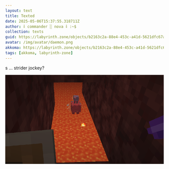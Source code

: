 ```yaml
---
layout: text
title: Texted
date: 2025-05-06T15:37:55.318711Z
author: ⸸ commander ░ nova ⸸ :~$
collection: texts
guid: https://labyrinth.zone/objects/b2163c2a-88e4-453c-a41d-5621dfc67a60
avatar: /img/avatar/daemon.png
akkoma: https://labyrinth.zone/objects/b2163c2a-88e4-453c-a41d-5621dfc67a60
tags: [akkoma, labyrinth-zone]
---
```


<p>s ... strider jockey?</p><img src="/assets/text_media/24b3e618e8631798258c016efbee70d92c81211bf53609927b7c7a1c63178a97.png" alt="" />